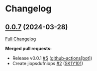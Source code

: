 # Changelog

## [0.0.7](https://github.com/SK1Y101/test/tree/0.0.7) (2024-03-28)

[Full Changelog](https://github.com/SK1Y101/test/compare/759278b8143e0ccea99aefb113e06788a4977368...0.0.7)

**Merged pull requests:**

- Release v0.0.1 [\#5](https://github.com/SK1Y101/test/pull/5) ([github-actions[bot]](https://github.com/apps/github-actions))
- Create jiopsdufniops [\#2](https://github.com/SK1Y101/test/pull/2) ([SK1Y101](https://github.com/SK1Y101))



